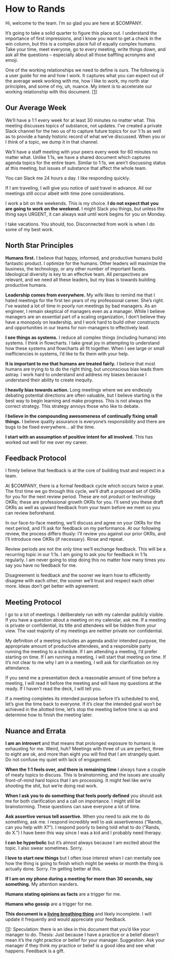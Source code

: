 # How to Rands
Hi, welcome to the team. I’m so glad you are here at $COMPANY.

It’s going to take a solid quarter to figure this place out. I understand the importance of first impressions, and I know you want to get a check in the win column, but this is a complex place full of equally complex humans. Take your time, meet everyone, go to every meeting, write things down, and ask all the questions – especially about all those baffling acronyms and emoji.

One of the working relationships we need to define is ours. The following is a user guide for me and how I work. It captures what you can expect out of the average week working with me, how I like to work, my north star principles, and some of my, uh, nuance. My intent is to accelerate our working relationship with this document. [<a href="#note1" id="note1ref">1</a>]

## Our Average Week
We’ll have a 1:1 every week for at least 30 minutes no matter what. This meeting discusses topics of substance, not updates. I’ve created a private Slack channel for the two us of to capture future topics for our 1:1s as well as to provide a handy historic record of what we’ve discussed. When you or I think of a topic, we dump it in that channel. 

We’ll have a staff meeting with your peers every week for 60 minutes no matter what. Unlike 1:1s, we have a shared document which captures agenda topics for the entire team. Similar to 1:1s, we aren’t discussing status at this meeting, but issues of substance that affect the whole team.

You can Slack me 24 hours a day. I like responding quickly.

If I am traveling, I will give you notice of said travel in advance. All our meetings still occur albeit with time zone considerations.

I work a bit on the weekends. This is my choice. **I do not expect that you are going to work on the weekend.** I might Slack you things, but unless the thing says URGENT, it can always wait until work begins for you on Monday.

I take vacations. You should, too. Disconnected from work is when I do some of my best work. 

## North Star Principles
**Humans first.** I believe that happy, informed, and productive humans build fantastic product. I optimize for the humans. Other leaders will maximize the business, the technology, or any other number of important facets. Ideological diversity is key to an effective team. All perspectives are relevant, and we need all these leaders, but my bias is towards building productive humans.

**Leadership comes from everywhere.** My wife likes to remind me that I hated meetings for the first ten years of my professional career. She’s right. I’ve wasted a lot of time in poorly run meetings by bad managers. As an engineer, I remain skeptical of managers even as a manager. While I believe managers are an essential part of a scaling organization, I don’t believe they have a monopoly on leadership, and I work hard to build other constructs and opportunities in our teams for non-managers to effectively lead.

**I see things as systems.** I reduce all complex things (including humans) into systems. I think in flowcharts. I take great joy in attempting to understand how these systems and flowcharts all fit together. When I see large or small inefficiencies in systems, I’d like to fix them with your help.

**It is important to me that humans are treated fairly.** I believe that most humans are trying to to do the right thing, but unconscious bias leads them astray. I work hard to understand and address my biases because I understand their ability to create inequity.

**I heavily bias towards action.** Long meetings where we are endlessly debating potential directions are often valuable, but I believe starting is the best way to begin learning and make progress. This is not always the correct strategy. This strategy annoys those who like to debate.

**I believe in the compounding awesomeness of continually fixing small things.** I believe quality assurance is everyone’s responsibility and there are bugs to be fixed everywhere… all the time.

**I start with an assumption of positive intent for all involved.** This has worked out well for me over my career. 

## Feedback Protocol
I firmly believe that feedback is at the core of building trust and respect in a team.

At $COMPANY, there is a formal feedback cycle which occurs twice a year. The first time we go through this cycle, we’ll draft a proposed set of OKRs for you for the next review period. These are not product or technology OKRs; these are professional growth OKRs for you. I’ll send you these draft OKRs as well as upward feedback from your team before we meet so you can review beforehand.

In our face-to-face meeting, we’ll discuss and agree on your OKRs for the next period, and I’ll ask for feedback on my performance. At our following review, the process differs thusly: I’ll review you against our prior OKRs, and I’ll introduce new OKRs (if necessary). Rinse and repeat.

Review periods are not the only time we’ll exchange feedback. This will be a recurring topic in our 1:1s. I am going to ask you for feedback in 1:1s regularly. I am never going to stop doing this no matter how many times you say you have no feedback for me.

Disagreement is feedback and the sooner we learn how to efficiently disagree with each other, the sooner we’ll trust and respect each other more. Ideas don’t get better with agreement.

## Meeting Protocol
I go to a lot of meetings. I deliberately run with my calendar publicly visible. If you have a question about a meeting on my calendar, ask me. If a meeting is private or confidential, its title and attendees will be hidden from your view. The vast majority of my meetings are neither private nor confidential.
 
My definition of a meeting includes an agenda and/or intended purpose, the appropriate amount of productive attendees, and a responsible party running the meeting to a schedule. If I am attending a meeting, I’d prefer starting on time. If I am running a meeting, I will start that meeting on time. If it’s not clear to me why I am in a meeting, I will ask for clarification on my attendance. 

If you send me a presentation deck a reasonable amount of time before a meeting, I will read it before the meeting and will have my questions at the ready. If I haven’t read the deck, I will tell you.

If a meeting completes its intended purpose before it’s scheduled to end, let’s give the time back to everyone. If it’s clear the intended goal won’t be achieved in the allotted time, let’s stop the meeting before time is up and determine how to finish the meeting later.

## Nuance and Errata

**I am an introvert** and that means that prolonged exposure to humans is exhausting for me. Weird, huh? Meetings with three of us are perfect, three to eight are ok, and more than eight you will find that I am strangely quiet. Do not confuse my quiet with lack of engagement.

**When the 1:1 feels over, and there is remaining time** I always have a couple of meaty topics to discuss. This is brainstorming, and the issues are usually front-of-mind hard topics that I am processing. It might feel like we’re shooting the shit, but we’re doing real work.

**When I ask you to do something that feels poorly defined** you should ask me for both clarification and a call on importance. I might still be brainstorming. These questions can save everyone a lot of time.

**Ask assertive versus tell assertive.** When you need to ask me to do something, ask me. I respond incredibly well to ask assertiveness (“Rands, can you help with X?”). I respond poorly to being told what to do (“Rands, do X.”) I have been this way since I was a kid and I probably need therapy.

**I can be hyperbolic** but it’s almost always because I am excited about the topic. I also swear sometimes. Sorry.

**I love to start new things** but I often lose interest when I can mentally see how the thing is going to finish which might be weeks or month the thing is actually done. Sorry. I’m getting better at this.

**If I am on my phone during a meeting for more than 30 seconds, say something.** My attention wanders.

**Humans stating opinions as facts** are a trigger for me.

**Humans who gossip** are a trigger for me.

**This document is a [living breathing thing](https://github.com/randsleadershipslack/documents-and-resources/blob/master/howtorands.md)** and likely incomplete. I will update it frequently and would appreciate your feedback.

[<a id="note1" href="#note1ref">1</a>]: Speculation: there is an idea in this document that you’d like your manager to do. Thesis: Just because I have a practice or a belief doesn’t mean it’s the right practice or belief for your manager. Suggestion: Ask your manager if they think my practice or belief is a good idea and see what happens. Feedback is a gift. 
